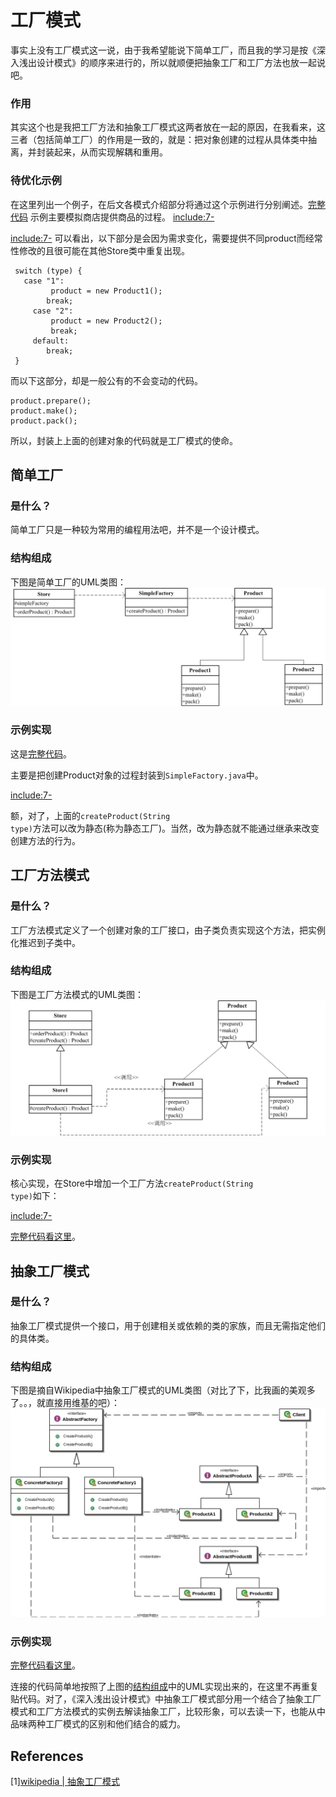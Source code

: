 # 工厂模式

事实上没有工厂模式这一说，由于我希望能说下简单工厂，而且我的学习是按《深入浅出设计模式》的顺序来进行的，所以就顺便把抽象工厂和工厂方法也放一起说吧。

### 作用
其实这个也是我把工厂方法和抽象工厂模式这两者放在一起的原因，在我看来，这三者（包括简单工厂）的作用是一致的，就是：把对象创建的过程从具体类中抽离，并封装起来，从而实现解耦和重用。

### 待优化示例
在这里列出一个例子，在后文各模式介绍部分将通过这个示例进行分别阐述。[完整代码](https://github.com/teaho2015/design-patterns-learning/tree/master/src/main/java/com/tea/factory/origin)
示例主要模拟商店提供商品的过程。
[include:7-](../src/main/java/com/tea/factory/origin/Store.java)

[include:7-](../src/main/java/com/tea/factory/origin/TestMain.java)
可以看出，以下部分是会因为需求变化，需要提供不同product而经常性修改的且很可能在其他Store类中重复出现。
~~~
 switch (type) {
   case "1":
         product = new Product1();
        break;
     case "2":
         product = new Product2();
         break;
     default:
        break;
 }
~~~
而以下这部分，却是一般公有的不会变动的代码。
~~~
product.prepare();
product.make();
product.pack();
~~~
所以，封装上上面的创建对象的代码就是工厂模式的使命。

## 简单工厂
### 是什么？

简单工厂只是一种较为常用的编程用法吧，并不是一个设计模式。

### 结构组成

下图是简单工厂的UML类图：
![SimpleFactory UML diagram](SimpleFactory.png)

### 示例实现

这是[完整代码](https://github.com/teaho2015/design-patterns-learning/tree/master/src/main/java/com/tea/factory/simple)。

主要是把创建Product对象的过程封装到<code>SimpleFactory.java</code>中。

[include:7-](../src/main/java/com/tea/factory/simple/SimpleFactory.java)

额，对了，上面的<code>createProduct(String type)</code>方法可以改为静态(称为静态工厂)。当然，改为静态就不能通过继承来改变创建方法的行为。

## 工厂方法模式

### 是什么？

工厂方法模式定义了一个创建对象的工厂接口，由子类负责实现这个方法，把实例化推迟到子类中。

### 结构组成

下图是工厂方法模式的UML类图：
![FactoryMethod UML diagram](FactoryMethod.png)

### 示例实现

核心实现，在Store中增加一个工厂方法<code>createProduct(String type)</code>如下：

[include:7-](../src/main/java/com/tea/factory/factoryMethod/Store.java)

[完整代码看这里](https://github.com/teaho2015/design-patterns-learning/tree/master/src/main/java/com/tea/factory/factoryMethod)。

## 抽象工厂模式

### 是什么？

抽象工厂模式提供一个接口，用于创建相关或依赖的类的家族，而且无需指定他们的具体类。

### 结构组成

下图是摘自Wikipedia中抽象工厂模式的UML类图（对比了下，比我画的美观多了。。，就直接用维基的吧）：
![AbstractFactory UML diagram](1024px-Abstract_factory_UML.svg.png)

### 示例实现

[完整代码看这里](https://github.com/teaho2015/design-patterns-learning/tree/master/src/main/java/com/tea/factory/abstractFactory)。

连接的代码简单地按照了上图的[结构组成](#结构组成)中的UML实现出来的，在这里不再重复贴代码。对了，《深入浅出设计模式》中抽象工厂模式部分用一个结合了抽象工厂模式和工厂方法模式的实例去解读抽象工厂，比较形象，可以去读一下，也能从中品味两种工厂模式的区别和他们结合的威力。

## References
[1][wikipedia | 抽象工厂模式](https://en.wikipedia.org/wiki/Abstract_factory_pattern)

